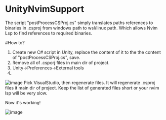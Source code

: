 # UnityNvimSupport
The script "postProcessCSProj.cs" simply translates paths references to binaries in .csproj from windows path to wsl/linux path.
Which allows Nvim Lsp to find references to required binaries.

#How to?
1. Create new C# script in Unity, replace the content of it to the the content of "postProcessCSProj.cs", save.
2. Remove all of .csporj files in main dir of project.
3. Unity->Preferences->External tools
4. 
![image](https://github.com/user-attachments/assets/fb5b6de2-c5e5-4b7c-a133-5c320358b0cf)
Pick VisualStudio, then regenerate files.
It will regenerate .csproj files it main dir of project.
Keep the list of generated files short or your nvim lsp will be very slow.

Now it's working!

![image](https://github.com/user-attachments/assets/6e70d0d7-371f-41f1-bf29-c770a1eb1cc8)


